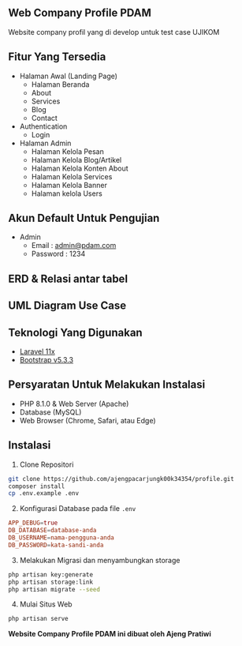 ##  Web Company Profile PDAM

Website company profil yang di develop untuk test case UJIKOM 

## Fitur Yang Tersedia

- Halaman Awal (Landing Page)
    -   Halaman Beranda
    -   About
    -   Services
    -   Blog
    -   Contact
- Authentication
    -   Login
- Halaman Admin
    -   Halaman Kelola Pesan
    -   Halaman Kelola Blog/Artikel
    -   Halaman Kelola Konten About
    -   Halaman Kelola Services
    -   Halaman Kelola Banner
    -   Halaman kelola Users
 
## Akun Default Untuk Pengujian

-   Admin
    -   Email : admin@pdam.com
    -   Password : 1234
 
## ERD & Relasi antar tabel


## UML Diagram Use Case


## Teknologi Yang Digunakan

-   <a href="https://laravel.com/">Laravel 11x</a>
-   <a href="https://getbootstrap.com/">Bootstrap v5.3.3</a>

## Persyaratan Untuk Melakukan Instalasi

-   PHP 8.1.0 & Web Server (Apache)
-   Database (MySQL)
-   Web Browser (Chrome, Safari, atau Edge)

## Instalasi 

1. Clone Repositori

```bash
git clone https://github.com/ajengpacarjungk00k34354/profile.git
composer install
cp .env.example .env
```

2. Konfigurasi Database pada file `.env`

```conf
APP_DEBUG=true
DB_DATABASE=database-anda
DB_USERNAME=nama-pengguna-anda
DB_PASSWORD=kata-sandi-anda
```

3. Melakukan Migrasi dan menyambungkan storage

```bash
php artisan key:generate
php artisan storage:link
php artisan migrate --seed
```

4. Mulai Situs Web

```bash
php artisan serve
```


<p><b>Website Company Profile PDAM ini dibuat oleh Ajeng Pratiwi</b></p>
